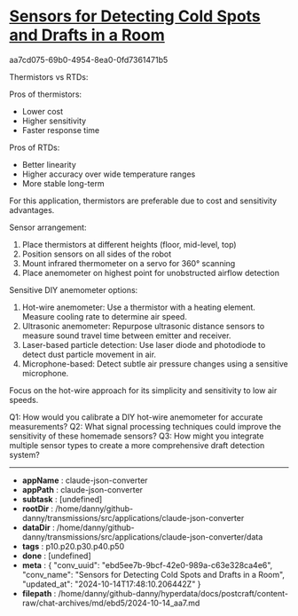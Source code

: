 # [Sensors for Detecting Cold Spots and Drafts in a Room](https://claude.ai/chat/ebd5ee7b-9bcf-42e0-989a-c63e328ca4e6)

aa7cd075-69b0-4954-8ea0-0fd7361471b5

 Thermistors vs RTDs:

Pros of thermistors:
- Lower cost
- Higher sensitivity
- Faster response time

Pros of RTDs:
- Better linearity
- Higher accuracy over wide temperature ranges
- More stable long-term

For this application, thermistors are preferable due to cost and sensitivity advantages.

Sensor arrangement:
1. Place thermistors at different heights (floor, mid-level, top)
2. Position sensors on all sides of the robot
3. Mount infrared thermometer on a servo for 360° scanning
4. Place anemometer on highest point for unobstructed airflow detection

Sensitive DIY anemometer options:
1. Hot-wire anemometer: Use a thermistor with a heating element. Measure cooling rate to determine air speed.
2. Ultrasonic anemometer: Repurpose ultrasonic distance sensors to measure sound travel time between emitter and receiver.
3. Laser-based particle detection: Use laser diode and photodiode to detect dust particle movement in air.
4. Microphone-based: Detect subtle air pressure changes using a sensitive microphone.

Focus on the hot-wire approach for its simplicity and sensitivity to low air speeds.

Q1: How would you calibrate a DIY hot-wire anemometer for accurate measurements?
Q2: What signal processing techniques could improve the sensitivity of these homemade sensors?
Q3: How might you integrate multiple sensor types to create a more comprehensive draft detection system?

---

* **appName** : claude-json-converter
* **appPath** : claude-json-converter
* **subtask** : [undefined]
* **rootDir** : /home/danny/github-danny/transmissions/src/applications/claude-json-converter
* **dataDir** : /home/danny/github-danny/transmissions/src/applications/claude-json-converter/data
* **tags** : p10.p20.p30.p40.p50
* **done** : [undefined]
* **meta** : {
  "conv_uuid": "ebd5ee7b-9bcf-42e0-989a-c63e328ca4e6",
  "conv_name": "Sensors for Detecting Cold Spots and Drafts in a Room",
  "updated_at": "2024-10-14T17:48:10.206442Z"
}
* **filepath** : /home/danny/github-danny/hyperdata/docs/postcraft/content-raw/chat-archives/md/ebd5/2024-10-14_aa7.md